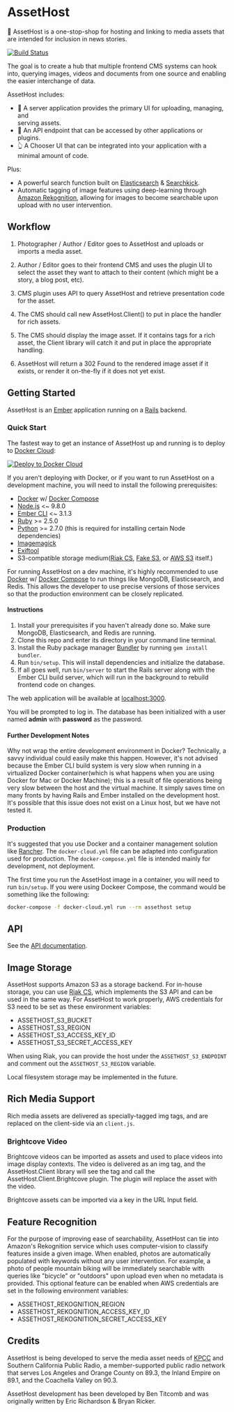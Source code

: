 AssetHost
=========

📸 AssetHost is a one-stop-shop for hosting and linking to media assets that are intended for inclusion in news stories.

[![Build Status](https://travis-ci.org/SCPR/AssetHost.png)](https://travis-ci.org/SCPR/AssetHost)

The goal is to create a hub that multiple frontend CMS systems can hook into, querying images, videos and documents from one source and enabling the easier interchange of data.

AssetHost includes:

- 💽 A server application provides the primary UI for uploading, managing, and  
serving assets.
- 🔌 An API endpoint that can be accessed by other applications or plugins.
- 👆 A Chooser UI that can be integrated into your application with a minimal amount of code.

Plus:

- A powerful search function built on [Elasticsearch](https://www.elastic.co/products/elasticsearch) & [Searchkick](https://github.com/ankane/searchkick).
- Automatic tagging of image features using deep-learning through [Amazon Rekognition](https://aws.amazon.com/rekognition/), allowing for images to become searchable upon upload with no user intervention.


## Workflow

1. Photographer / Author / Editor goes to AssetHost and uploads or imports a media asset.

2. Author / Editor goes to their frontend CMS and uses the plugin UI to select the asset they want to attach to their content (which might be a story, a blog post, etc).

3. CMS plugin uses API to query AssetHost and retrieve presentation code for the asset.  

4. The CMS should call new AssetHost.Client() to put in place the handler for rich assets.

4. The CMS should display the image asset.  If it contains tags for a rich asset, the Client library will catch it and put in place the appropriate handling.

5. AssetHost will return a 302 Found to the rendered image asset if it exists, or render it on-the-fly if it does not yet exist.


## Getting Started

AssetHost is an [Ember](https://emberjs.com/) application running on a [Rails](https://rubyonrails.org/) backend.

### Quick Start

The fastest way to get an instance of AssetHost up and running is to deploy to [Docker Cloud](https://cloud.docker.com):

[![Deploy to Docker Cloud](https://files.cloud.docker.com/images/deploy-to-dockercloud.svg)](https://cloud.docker.com/stack/deploy/?repo=https%3A%2F%2Fgithub.com%2Fscpr%2Fassethost)

If you aren't deploying with Docker, or if you want to run AssetHost on a development machine, you will need to install the following prerequisites:

- [Docker](https://www.docker.com/) w/ [Docker Compose](https://docs.docker.com/compose/)
- [Node.js](https://nodejs.org/) <~ 9.8.0
- [Ember CLI](https://ember-cli.com/) <~ 3.1.3
- [Ruby](https://ruby-lang.org) >= 2.5.0
- [Python](https://www.python.org) >= 2.7.0 (this is required for installing certain Node dependencies)
- [Imagemagick](https://www.imagemagick.org/)
- [Exiftool](https://www.sno.phy.queensu.ca/~phil/exiftool/)
- S3-compatible storage medium([Riak CS](https://github.com/basho/riak_cs), [Fake S3](https://github.com/jubos/fake-s3), or [AWS S3](https://aws.amazon.com/s3/) itself.)

For running AssetHost on a dev machine, it's highly recommended to use [Docker](https://www.docker.com/) w/ [Docker Compose](https://docs.docker.com/compose/) to run things like MongoDB, Elasticsearch, and Redis.  This allows the developer to use precise versions of those services so that the production environment can be closely replicated.

#### Instructions

1. Install your prerequisites if you haven't already done so.  Make sure MongoDB, Elasticsearch, and Redis are running.
2. Clone this repo and enter its directory in your command line terminal.
3. Install the Ruby package manager [Bundler](https://bundler.io) by running `gem install bundler`.
4. Run `bin/setup`.  This will install dependencies and initialize the database.
5. If all goes well, run `bin/server` to start the Rails server along with the Ember CLI build server, which will run in the background to rebuild frontend code on changes.

The web application will be available at [localhost:3000](http://localhost:3000).

You will be prompted to log in.  The database has been initialized with a user named **admin** with **password** as the password.


#### Further Development Notes

Why not wrap the entire development environment in Docker?  Technically, a savvy individual could easily make this happen.  However, it's not advised because the Ember CLI build system is very slow when running in a virtualized Docker container(which is what happens when you are using Docker for Mac or Docker Machine); this is a result of file operations being very slow between the host and the virtual machine.  It simply saves time on many fronts by having Rails and Ember installed on the development host.  It's possible that this issue does not exist on a Linux host, but we have not tested it.


### Production

It's suggested that you use Docker and a container management solution like [Rancher](https://rancher.com/).  The `docker-cloud.yml` file can be adapted into configuration used for production.  The `docker-compose.yml` file is intended mainly for development, not deployment.

The first time you run the AssetHost image in a container, you will need to run `bin/setup`.  If you were using Dockeer Compose, the command would be something like the following:

```sh
docker-compose -f docker-cloud.yml run --rm assethost setup
```


## API

See the [API documentation](https://github.com/SCPR/AssetHost/blob/master/API.md).


## Image Storage

AssetHost supports Amazon S3 as a storage backend.  For in-house storage, you can use [Riak CS](https://github.com/basho/riak_cs), which implements the S3 API and can be used in the same way.  For AssetHost to work properly, AWS credentials for S3 need to be set as these environment variables:

- ASSETHOST_S3_BUCKET
- ASSETHOST_S3_REGION
- ASSETHOST_S3_ACCESS_KEY_ID
- ASSETHOST_S3_SECRET_ACCESS_KEY

When using Riak, you can provide the host under the `ASSETHOST_S3_ENDPOINT` and comment out the `ASSETHOST_S3_REGION` variable.

Local filesystem storage may be implemented in the future.


## Rich Media Support

Rich media assets are delivered as specially-tagged img tags, and are replaced on the client-side via an `client.js`.


### Brightcove Video

Brightcove videos can be imported as assets and used to place videos into image display contexts. The video is delivered as an img tag, and the AssetHost.Client library will see the tag and call the AssetHost.Client.Brightcove plugin. The plugin will replace the asset with the video.

Brightcove assets can be imported via a key in the URL Input field.


## Feature Recognition

For the purpose of improving ease of searchability, AssetHost can tie into Amazon's Rekognition service which uses computer-vision to classify features inside a given image.  When enabled, photos are automatically populated with keywords without any user intervention.  For example, a photo of people mountain biking will be immediately searchable with queries like "bicycle" or "outdoors" upon upload even when no metadata is provided.  This optional feature can be enabled when AWS credentials are set in the following environment variables:

- ASSETHOST_REKOGNITION_REGION
- ASSETHOST_REKOGNITION_ACCESS_KEY_ID
- ASSETHOST_REKOGNITION_SECRET_ACCESS_KEY


## Credits

AssetHost is being developed to serve the media asset needs of [KPCC](https://scpr.org) and Southern California Public Radio, a member-supported public radio network that serves Los Angeles and Orange County on 89.3, the Inland Empire on 89.1, and the Coachella Valley on 90.3.

AssetHost development has been developed by Ben Titcomb and was originally written by Eric Richardson & Bryan Ricker.

